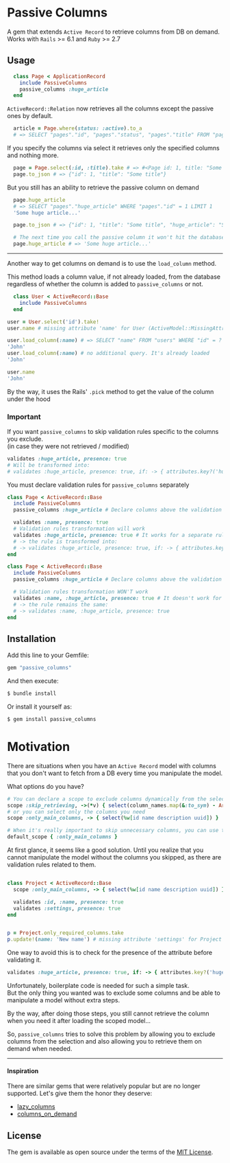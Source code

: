 # Passive Columns
A gem that extends `Active Record` to retrieve columns from DB on demand.<br>
Works with `Rails` >= 6.1 and `Ruby` >= 2.7

## Usage

```ruby 
  class Page < ApplicationRecord
    include PassiveColumns
    passive_columns :huge_article
  end
```

`ActiveRecord::Relation` now retrieves all the columns except the passive ones by default.
```ruby
  article = Page.where(status: :active).to_a
  # => SELECT "pages"."id", "pages"."status", "pages"."title" FROM "pages" WHERE "pages"."status" = 'active'
```

 If you specify the columns via select it retrieves only the specified columns and nothing more.
```ruby
  page = Page.select(:id, :title).take # => #<Page id: 1, title: "Some title">
  page.to_json # => {"id": 1, "title": "Some title"}

```

But you still has an ability to retrieve the passive column on demand

```ruby
  page.huge_article
  # => SELECT "pages"."huge_article" WHERE "pages"."id" = 1 LIMIT 1
  'Some huge article...'

  page.to_json # => {"id": 1, "title": "Some title", "huge_article": "Some huge article..."}

  # The next time you call the passive column it won't hit the database as it is already loaded.
  page.huge_article # => 'Some huge article...'
```

---


Another way to get columns on demand is to use the `load_column` method.

This method loads a column value, if not already loaded, from the database
regardless of whether the column is added to `passive_columns` or not.

```ruby 
  class User < ActiveRecord::Base
    include PassiveColumns
  end
```
```ruby
user = User.select('id').take!
user.name # missing attribute 'name' for User (ActiveModel::MissingAttributeError)

user.load_column(:name) # => SELECT "name" FROM "users" WHERE "id" = ? LIMIT ?
'John'
user.load_column(:name) # no additional query. It's already loaded
'John'

user.name
'John'
```

By the way, it uses the Rails' `.pick` method to get the value of the column under the hood


### Important

If you want `passive_columns` to skip validation rules specific to the columns you exclude.<br>
(in case they were not retrieved / modified)
```ruby
validates :huge_article, presence: true
# Will be transformed into:
# validates :huge_article, presence: true, if: -> { attributes.key?('huge_article') }
```

You must declare validation rules for `passive_columns` separately
```ruby
class Page < ActiveRecord::Base
  include PassiveColumns
  passive_columns :huge_article # Declare columns above the validation rules.

  validates :name, presence: true
  # Validation rules transformation will work
  validates :huge_article, presence: true # It works for a separate rule.
  # -> the rule is transformed into:
  # -> validates :huge_article, presence: true, if: -> { attributes.key?('huge_article') }
end
```

```ruby
class Page < ActiveRecord::Base
  include PassiveColumns
  passive_columns :huge_article # Declare columns above the validation rules.

  # Validation rules transformation WON'T work
  validates :name, :huge_article, presence: true # It doesn't work for combined rules.
  # -> the rule remains the same:
  # -> validates :name, :huge_article, presence: true
end
```


## Installation
Add this line to your Gemfile:

```ruby
gem "passive_columns"
```

And then execute:
```bash
$ bundle install
```

Or install it yourself as:
```bash
$ gem install passive_columns
```

# Motivation

There are situations when you have an `Active Record` model with columns
that you don't want to fetch from a DB every time you manipulate the model.

What options do you have?

```ruby
# You can declare a scope to exclude columns dynamically from the select settings.
scope :skip_retrieving, ->(*v) { select(column_names.map(&:to_sym) - Array.wrap(v)) }
# or you can select only the columns you need
scope :only_main_columns, -> { select(%w[id name description uuid]) }

# When it's really important to skip unnecessary columns, you can use the default scope.
default_scope { :only_main_columns }
```

At first glance, it seems like a good solution.
Until you realize that you cannot manipulate the model without the columns you skipped, as there are validation rules related to them.

```ruby

class Project < ActiveRecord::Base
  scope :only_main_columns, -> { select(%w[id name description uuid]) }

  validates :id, :name, presence: true
  validates :settings, presence: true
end


p = Project.only_required_columns.take
p.update!(name: 'New name') # missing attribute 'settings' for Project (ActiveModel::MissingAttributeError)

```
One way to avoid this is to check for the presence of the attribute before validating it.

```ruby
validates :huge_article, presence: true, if: -> { attributes.key?('huge_article') }
```

Unfortunately, boilerplate code is needed for such a simple task. <br>
But the only thing you wanted was to exclude some columns and be able to manipulate a model without extra steps.

By the way, after doing those steps, you still cannot retrieve the column when you need it after loading the scoped model...

So, `passive_columns` tries to solve this problem by allowing you to exclude columns from the selection and also allowing you to retrieve them on demand when needed.

---

#### Inspiration
There are similar gems that were relatively popular but are no longer supported. Let's give them the honor they deserve:
- [lazy_columns](https://github.com/jorgemanrubia/lazy_columns)
- [columns_on_demand](https://github.com/willbryant/columns_on_demand)

## License
The gem is available as open source under the terms of the [MIT License](https://opensource.org/licenses/MIT).
